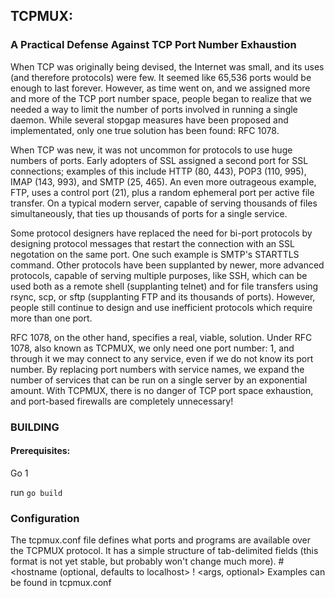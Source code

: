 ## TCPMUX:
### A Practical Defense Against TCP Port Number Exhaustion

When TCP was originally being devised, the Internet was small, and its uses (and therefore protocols) were few. It seemed like 65,536 ports would be enough to last forever. However, as time went on, and we assigned more and more of the TCP port number space, people began to realize that we needed a way to limit the number of ports involved in running a single daemon. While several stopgap measures have been proposed and implementated, only one true solution has been found: RFC 1078.

When TCP was new, it was not uncommon for protocols to use huge numbers of ports. Early adopters of SSL assigned a second port for SSL connections; examples of this include HTTP (80, 443), POP3 (110, 995), IMAP (143, 993), and SMTP (25, 465). An even more outrageous example, FTP, uses a control port (21), plus a random ephemeral port per active file transfer. On a typical modern server, capable of serving thousands of files simultaneously, that ties up thousands of ports for a single service.

Some protocol designers have replaced the need for bi-port protocols by designing protocol messages that restart the connection with an SSL negotation on the same port. One such example is SMTP's STARTTLS command. Other protocols have been supplanted by newer, more advanced protocols, capable of serving multiple purposes, like SSH, which can be used both as a remote shell (supplanting telnet) and for file transfers using rsync, scp, or sftp (supplanting FTP and its thousands of ports). However, people still continue to design and use inefficient protocols which require more than one port.

RFC 1078, on the other hand, specifies a real, viable, solution. Under RFC 1078, also known as TCPMUX, we only need one port number: 1, and through it we may connect to any service, even if we do not know its port number. By replacing port numbers with service names, we expand the number of services that can be run on a single server by an exponential amount. With TCPMUX, there is no danger of TCP port space exhaustion, and port-based firewalls are completely unnecessary!

### BUILDING
#### Prerequisites:
Go 1

run `go build`

### Configuration

The tcpmux.conf file defines what ports and programs are available over the TCPMUX protocol. It has a simple structure of tab-delimited fields (this format  is not yet stable, but probably won't change much more).
<service name>	#	<hostname (optional, defaults to localhost>	<port>
<service name>	!	<path to executable>	<args, optional>
Examples can be found in tcpmux.conf
